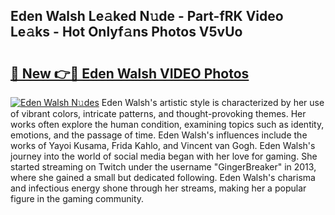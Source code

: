 ## Eden Walsh Le𝚊ked N𝚞de - Part-fRK Video Le𝚊ks - Hot Onlyf𝚊ns Photos V5vUo

# <h2><a href="http://ac29813.deff.icu/?id=Eden+Walsh">🔗 New 👉🔴 Eden Walsh VIDEO Photos</a></h2>

[![Eden Walsh N𝚞des](https://i.imgur.com/rIISA9y.gif)](http://ac29813.deff.icu/?id=Eden+Walsh)
Eden Walsh's artistic style is characterized by her use of vibrant colors, intricate patterns, and thought-provoking themes. Her works often explore the human condition, examining topics such as identity, emotions, and the passage of time. Eden Walsh's influences include the works of Yayoi Kusama, Frida Kahlo, and Vincent van Gogh. Eden Walsh's journey into the world of social media began with her love for gaming. She started streaming on Twitch under the username "GingerBreaker" in 2013, where she gained a small but dedicated following. Eden Walsh's charisma and infectious energy shone through her streams, making her a popular figure in the gaming community.
